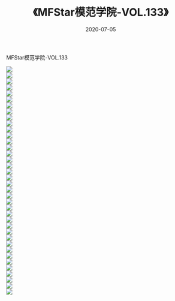 ﻿---
layout: post
title:  《MFStar模范学院-VOL.133》
date:   2020-07-05
img: http://img.660000.xyz/Sharelink/网络美图/2020/MFStar模范学院-VOL.133/000.jpg
categories: [美女, 清纯, 唯美]
---

MFStar模范学院-VOL.133

  ![](http://img.660000.xyz/Sharelink/网络美图/2020/MFStar模范学院-VOL.133/001.jpg) <br> ![](http://img.660000.xyz/Sharelink/网络美图/2020/MFStar模范学院-VOL.133/002.jpg) <br> ![](http://img.660000.xyz/Sharelink/网络美图/2020/MFStar模范学院-VOL.133/003.jpg) <br> ![](http://img.660000.xyz/Sharelink/网络美图/2020/MFStar模范学院-VOL.133/004.jpg) <br> ![](http://img.660000.xyz/Sharelink/网络美图/2020/MFStar模范学院-VOL.133/005.jpg) <br> ![](http://img.660000.xyz/Sharelink/网络美图/2020/MFStar模范学院-VOL.133/006.jpg) <br> ![](http://img.660000.xyz/Sharelink/网络美图/2020/MFStar模范学院-VOL.133/007.jpg) <br> ![](http://img.660000.xyz/Sharelink/网络美图/2020/MFStar模范学院-VOL.133/008.jpg) <br> ![](http://img.660000.xyz/Sharelink/网络美图/2020/MFStar模范学院-VOL.133/009.jpg) <br> ![](http://img.660000.xyz/Sharelink/网络美图/2020/MFStar模范学院-VOL.133/010.jpg) <br> ![](http://img.660000.xyz/Sharelink/网络美图/2020/MFStar模范学院-VOL.133/011.jpg) <br> ![](http://img.660000.xyz/Sharelink/网络美图/2020/MFStar模范学院-VOL.133/012.jpg) <br> ![](http://img.660000.xyz/Sharelink/网络美图/2020/MFStar模范学院-VOL.133/013.jpg) <br> ![](http://img.660000.xyz/Sharelink/网络美图/2020/MFStar模范学院-VOL.133/014.jpg) <br> ![](http://img.660000.xyz/Sharelink/网络美图/2020/MFStar模范学院-VOL.133/015.jpg) <br> ![](http://img.660000.xyz/Sharelink/网络美图/2020/MFStar模范学院-VOL.133/016.jpg) <br> ![](http://img.660000.xyz/Sharelink/网络美图/2020/MFStar模范学院-VOL.133/017.jpg) <br> ![](http://img.660000.xyz/Sharelink/网络美图/2020/MFStar模范学院-VOL.133/018.jpg) <br> ![](http://img.660000.xyz/Sharelink/网络美图/2020/MFStar模范学院-VOL.133/019.jpg) <br> ![](http://img.660000.xyz/Sharelink/网络美图/2020/MFStar模范学院-VOL.133/020.jpg) <br> ![](http://img.660000.xyz/Sharelink/网络美图/2020/MFStar模范学院-VOL.133/021.jpg) <br> ![](http://img.660000.xyz/Sharelink/网络美图/2020/MFStar模范学院-VOL.133/022.jpg) <br> ![](http://img.660000.xyz/Sharelink/网络美图/2020/MFStar模范学院-VOL.133/023.jpg) <br> ![](http://img.660000.xyz/Sharelink/网络美图/2020/MFStar模范学院-VOL.133/024.jpg) <br> ![](http://img.660000.xyz/Sharelink/网络美图/2020/MFStar模范学院-VOL.133/025.jpg) <br> ![](http://img.660000.xyz/Sharelink/网络美图/2020/MFStar模范学院-VOL.133/026.jpg) <br> ![](http://img.660000.xyz/Sharelink/网络美图/2020/MFStar模范学院-VOL.133/027.jpg) <br> ![](http://img.660000.xyz/Sharelink/网络美图/2020/MFStar模范学院-VOL.133/028.jpg) <br> ![](http://img.660000.xyz/Sharelink/网络美图/2020/MFStar模范学院-VOL.133/029.jpg) <br> ![](http://img.660000.xyz/Sharelink/网络美图/2020/MFStar模范学院-VOL.133/030.jpg) <br> ![](http://img.660000.xyz/Sharelink/网络美图/2020/MFStar模范学院-VOL.133/031.jpg) <br> ![](http://img.660000.xyz/Sharelink/网络美图/2020/MFStar模范学院-VOL.133/032.jpg) <br> ![](http://img.660000.xyz/Sharelink/网络美图/2020/MFStar模范学院-VOL.133/033.jpg) <br> ![](http://img.660000.xyz/Sharelink/网络美图/2020/MFStar模范学院-VOL.133/034.jpg) <br> ![](http://img.660000.xyz/Sharelink/网络美图/2020/MFStar模范学院-VOL.133/035.jpg) <br> ![](http://img.660000.xyz/Sharelink/网络美图/2020/MFStar模范学院-VOL.133/036.jpg) <br> ![](http://img.660000.xyz/Sharelink/网络美图/2020/MFStar模范学院-VOL.133/037.jpg) <br> ![](http://img.660000.xyz/Sharelink/网络美图/2020/MFStar模范学院-VOL.133/038.jpg) <br>